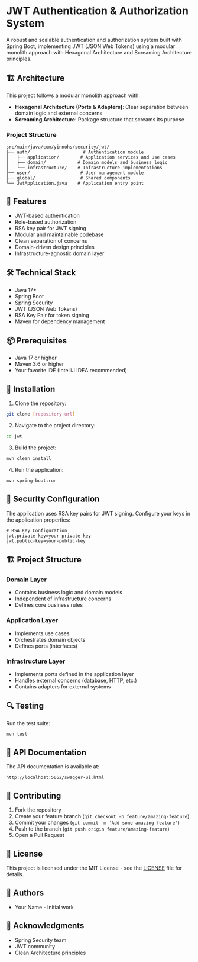 # JWT Authentication & Authorization System

A robust and scalable authentication and authorization system built with Spring Boot, implementing JWT (JSON Web Tokens) using a modular monolith approach with Hexagonal Architecture and Screaming Architecture principles.

## 🏗️ Architecture

This project follows a modular monolith approach with:

- **Hexagonal Architecture (Ports & Adapters)**: Clear separation between domain logic and external concerns
- **Screaming Architecture**: Package structure that screams its purpose

### Project Structure

```
src/main/java/com/yinnohs/security/jwt/
├── auth/                    # Authentication module
│   ├── application/        # Application services and use cases
│   ├── domain/            # Domain models and business logic
│   └── infrastructure/    # Infrastructure implementations
├── user/                   # User management module
├── global/                 # Shared components
└── JwtApplication.java    # Application entry point
```

## 🚀 Features

- JWT-based authentication
- Role-based authorization
- RSA key pair for JWT signing
- Modular and maintainable codebase
- Clean separation of concerns
- Domain-driven design principles
- Infrastructure-agnostic domain layer

## 🛠️ Technical Stack

- Java 17+
- Spring Boot
- Spring Security
- JWT (JSON Web Tokens)
- RSA Key Pair for token signing
- Maven for dependency management

## 📦 Prerequisites

- Java 17 or higher
- Maven 3.6 or higher
- Your favorite IDE (IntelliJ IDEA recommended)

## 🔧 Installation

1. Clone the repository:
```bash
git clone [repository-url]
```

2. Navigate to the project directory:
```bash
cd jwt
```

3. Build the project:
```bash
mvn clean install
```

4. Run the application:
```bash
mvn spring-boot:run
```

## 🔐 Security Configuration

The application uses RSA key pairs for JWT signing. Configure your keys in the application properties:

```properties
# RSA Key Configuration
jwt.private-key=your-private-key
jwt.public-key=your-public-key
```

## 🏗️ Project Structure

### Domain Layer
- Contains business logic and domain models
- Independent of infrastructure concerns
- Defines core business rules

### Application Layer
- Implements use cases
- Orchestrates domain objects
- Defines ports (interfaces)

### Infrastructure Layer
- Implements ports defined in the application layer
- Handles external concerns (database, HTTP, etc.)
- Contains adapters for external systems

## 🔍 Testing

Run the test suite:
```bash
mvn test
```

## 📝 API Documentation

The API documentation is available at:
```
http://localhost:5052/swagger-ui.html
```

## 🤝 Contributing

1. Fork the repository
2. Create your feature branch (`git checkout -b feature/amazing-feature`)
3. Commit your changes (`git commit -m 'Add some amazing feature'`)
4. Push to the branch (`git push origin feature/amazing-feature`)
5. Open a Pull Request

## 📄 License

This project is licensed under the MIT License - see the [LICENSE](LICENSE) file for details.

## 👥 Authors

- Your Name - Initial work

## 🙏 Acknowledgments

- Spring Security team
- JWT community
- Clean Architecture principles 